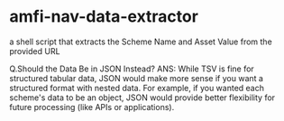 # amfi-nav-data-extractor
a shell script that extracts the Scheme Name and Asset Value from the provided URL

Q.Should the Data Be in JSON Instead?
ANS: While TSV is fine for structured tabular data, JSON would make more sense if you want a structured format with nested data. For example, if you wanted each scheme's data to be an object, JSON would provide better flexibility for future processing (like APIs or applications).

